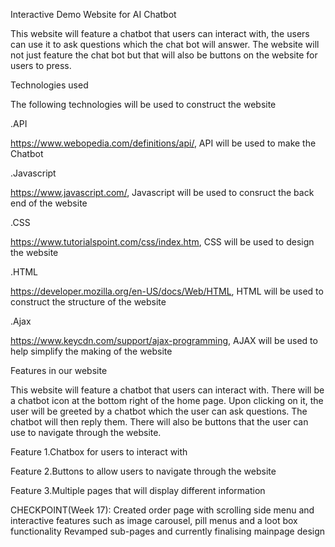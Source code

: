 Interactive Demo Website for AI Chatbot

 This website will feature a chatbot that users can interact with, the users can use it to ask questions which the chat bot will answer. The website will not just feature the chat bot but that will also be buttons on the website for users to press. 

Technologies used

The following technologies will be used to construct the website 

.API

https://www.webopedia.com/definitions/api/, API will be used to make the Chatbot 

.Javascript

https://www.javascript.com/, Javascript will be used to consruct the back end of the website 

.CSS

https://www.tutorialspoint.com/css/index.htm, CSS will be used to design the website 

.HTML

https://developer.mozilla.org/en-US/docs/Web/HTML, HTML will be used to construct the structure of the website

.Ajax

https://www.keycdn.com/support/ajax-programming, AJAX will be used to help simplify the making of the website


Features in our website

This website will feature a chatbot that users can interact with. There will be a chatbot icon at the bottom right of the home page. Upon clicking on it, the user will be greeted by a chatbot which the user can ask questions. The chatbot will then reply them.  There will also be buttons that the user can use to navigate through the website. 

Feature 1.Chatbox for users to interact with

Feature 2.Buttons to allow users to navigate through the website

Feature 3.Multiple pages that will display different information


CHECKPOINT(Week 17):
Created order page with scrolling side menu and interactive features such as image carousel, pill menus and a loot box functionality
Revamped sub-pages and currently finalising mainpage design
